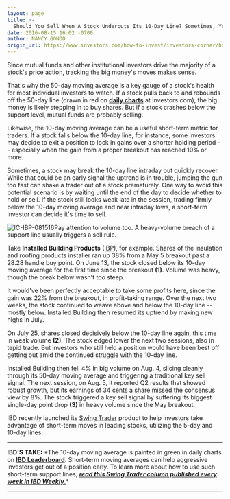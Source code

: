 ```yaml
---
layout: page
title: >-
  Should You Sell When A Stock Undercuts Its 10-Day Line? Sometimes, Yes
date: 2016-08-15 16:02 -0700
author: NANCY GONDO
origin_url: https://www.investors.com/how-to-invest/investors-corner/how-to-use-the-10-day-average-to-help-cut-losses/
---
```


Since mutual funds and other institutional investors drive the majority of a stock's price action, tracking the big money's moves makes sense.

That's why the 50-day moving average is a key gauge of a stock's health for most individual investors to watch. If a stock pulls back to and rebounds off the 50-day line (drawn in red on **[daily charts](http://research.investors.com/stock-charts/nasdaq-nasdaq-composite-0ndqc.htm?cht=pvc&type=DAILY)** at Investors.com), the big money is likely stepping in to buy shares. But if a stock crashes below the support level, mutual funds are probably selling.

Likewise, the 10-day moving average can be a useful short-term metric for traders. If a stock falls below the 10-day line, for instance, some investors may decide to exit a position to lock in gains over a shorter holding period -- especially when the gain from a proper breakout has reached 10% or more.

Sometimes, a stock may break the 10-day line intraday but quickly recover. While that could be an early signal the uptrend is in trouble, jumping the gun too fast can shake a trader out of a stock prematurely. One way to avoid this potential scenario is by waiting until the end of the day to decide whether to hold or sell. If the stock still looks weak late in the session, trading firmly below the 10-day moving average and near intraday lows, a short-term investor can decide it's time to sell.

![IC-IBP-081516](https://www.investors.com/wp-content/uploads/2016/08/IC-IBP-081516-1024x545.jpg)Pay attention to volume too. A heavy-volume breach of a support line usually triggers a sell rule.

Take **Installed Building Products** ([IBP](https://research.investors.com/quote.aspx?symbol=IBP)), for example. Shares of the insulation and roofing products installer ran up 38% from a May 5 breakout past a 28.28 handle buy point. On June 13, the stock closed below its 10-day moving average for the first time since the breakout **(1)**. Volume was heavy, though the break below wasn't too steep.

It would've been perfectly acceptable to take some profits here, since the gain was 22% from the breakout, in profit-taking range. Over the next two weeks, the stock continued to weave above and below the 10-day line -- mostly below. Installed Building then resumed its uptrend by making new highs in July.

On July 25, shares closed decisively below the 10-day line again, this time in weak volume **(2)**. The stock edged lower the next two sessions, also in tepid trade. But investors who still held a position would have been best off getting out amid the continued struggle with the 10-day line.

Installed Building then fell 4% in big volume on Aug. 4, slicing cleanly through its 50-day moving average and triggering a traditional key sell signal. The next session, on Aug. 5, it reported Q2 results that showed robust growth, but its earnings of 34 cents a share missed the consensus view by 8%. The stock triggered a key sell signal by suffering its biggest single-day point drop **(3)** in heavy volume since the May breakout.

IBD recently launched its [Swing Trader](https://swingtrader.investors.com/#/) product to help investors take advantage of short-term moves in leading stocks, utilizing the 5-day and 10-day lines.

---

**IBD'S TAKE:** \*The 10-day moving average is painted in green in daily charts on **[IBD Leaderboard](https://leaderboard.investors.com/leaderboard/leaders/)**. Short-term moving averages can help aggressive investors get out of a position early. To learn more about how to use such short-term support lines, [**_read this Swing Trader column published every week in IBD Weekly_**.](https://www.investors.com/research/swing-trading/short-term-moving-averages-can-help-cut-stock-losses-quicker/)\*

---


